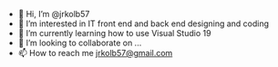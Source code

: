 - 👋 Hi, I’m @jrkolb57
- 👀 I’m interested in IT front end and back end designing and coding
- 🌱 I’m currently learning how to use Visual Studio 19
- 💞️ I’m looking to collaborate on ...
- 📫 How to reach me jrkolb57@gmail.com

<!---
jrkolb57/jrkolb57 is a ✨ special ✨ repository because its `README.md` (this file) appears on your GitHub profile.
You can click the Preview link to take a look at your changes.
--->
